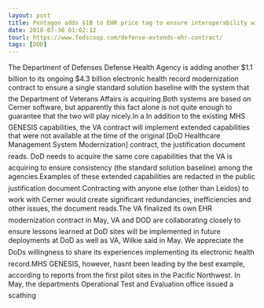 ```yaml
---
layout: post
title: Pentagon adds $1B to EHR price tag to ensure interoperability with VA
date: 2018-07-30 01:02:12
tourl: https://www.fedscoop.com/defense-extends-ehr-contract/
tags: [DOD]
---
```

The Department of Defenses Defense Health Agency is adding another $1.1 billion to its ongoing $4.3 billion electronic health record modernization contract to ensure a single standard solution baseline with the system that the Department of Veterans Affairs is acquiring.Both systems are based on Cerner software, but apparently this fact alone is not quite enough to guarantee that the two will play nicely.In a In addition to the existing MHS GENESIS capabilities, the VA contract will implement extended capabilities that were not available at the time of the original [DoD Healthcare Management System Modernization] contract, the justification document reads. DoD needs to acquire the same core capabilities that the VA is acquiring to ensure consistency (the standard solution baseline) among the agencies.Examples of these extended capabilities are redacted in the public justification document.Contracting with anyone else (other than Leidos) to work with Cerner would create significant redundancies, inefficiencies and other issues, the document reads.The VA finalized its own EHR modernization contract in May, VA and DOD are collaborating closely to ensure lessons learned at DoD sites will be implemented in future deployments at DoD as well as VA, Wilkie said in May. We appreciate the DoDs willingness to share its experiences implementing its electronic health record.MHS GENESIS, however, hasnt been leading by the best example, according to reports from the first pilot sites in the Pacific Northwest. In May, the departments Operational Test and Evaluation office issued a scathing 